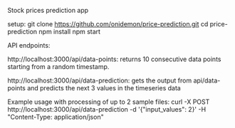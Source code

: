 Stock prices prediction app



setup:
git clone https://github.com/onidemon/price-prediction.git
cd price-prediction
npm install
npm start


API endpoints: 

http://localhost:3000/api/data-points: returns 10 consecutive data points starting from a random
timestamp. 

http://localhost:3000/api/data-prediction: gets the output from api/data-points and predicts the next 3 values in the timeseries data

Example usage with processing of up to 2 sample files:
curl -X POST http://localhost:3000/api/data-prediction -d '{"input_values": 2}' -H "Content-Type: application/json"

